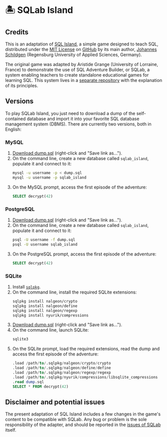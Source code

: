 # 🏝 SQLab Island

## Credits

This is an adaptation of [SQL Island](https://sql-island.informatik.uni-kl.de), a simple game designed to teach SQL, distributed under the [MIT License](https://opensource.org/licenses/MIT) on [GitHub](https://github.com/jschildgen/sql-island) by its main author, [Johannes Schildgen](https://www.johannesschildgen.de) (Regensburg University of Applied Sciences, Germany). 

The original game was adapted by Aristide Grange (University of Lorraine, France) to demonstrate the use of SQL Adventure Builder, or SQLab, a system enabling teachers to create standalone educational games for learning SQL. This system lives in a [separate repository](https://github.com/laowantong/sqlab) with the explanation of its principles.

## Versions

To play SQLab Island, you just need to download a dump of the self-contained database and import it into your favorite SQL database management system (DBMS). There are currently two versions, both in English:

### MySQL

1. [Download dump.sql](https://raw.githubusercontent.com/laowantong/sqlab_island/main/en/mysql/output/dump.sql) (right-click and "Save link as...").
2. On the command line, create a new database called `sqlab_island`, populate it and connect to it:
   ```bash
   mysql -u username -p < dump.sql
   mysql -u username -p sqlab_island
   ```
3. On the MySQL prompt, access the first episode of the adventure:
   ```sql
   SELECT decrypt(42)
   ```

### PostgreSQL

1. [Download dump.sql](https://raw.githubusercontent.com/laowantong/sqlab_island/main/en/postgresql/output/dump.sql) (right-click and "Save link as...").
2. On the command line, create a new database called `sqlab_island`, populate it and connect to it:
   ```bash
   psql -U username -f dump.sql
   psql -U username sqlab_island
   ```
3. On the PostgreSQL prompt, access the first episode of the adventure:
   ```sql
   SELECT decrypt(42)
   ```

### SQLite

1. Install [`sqlpkg`](https://github.com/nalgeon/sqlpkg-cli).
2. On the command line, install the required SQLite extensions:
   ```bash
   sqlpkg install nalgeon/crypto
   sqlpkg install nalgeon/define
   sqlpkg install nalgeon/regexp
   sqlpkg install nyurik/compressions
   ```
3. [Download dump.sql](https://raw.githubusercontent.com/laowantong/sqlab_island/main/en/sqlite/output/dump.sql) (right-click and "Save link as...").
4. On the command line, launch SQLite:
   ```bash
   sqlite3
   ```
5. On the SQLite prompt, load the required extensions, read the dump and access the first episode of the adventure:
   ```sql
   .load /path/to/.sqlpkg/nalgeon/crypto/crypto
   .load /path/to/.sqlpkg/nalgeon/define/define
   .load /path/to/.sqlpkg/nalgeon/regexp/regexp
   .load /path/to/.sqlpkg/nyurik/compressions/libsqlite_compressions
   .read dump.sql
   SELECT * FROM decrypt(42)
   ```

## Disclaimer and potential issues

The present adaptation of SQL Island includes a few changes in the game's content to be compatible with SQLab. Any bug or problem is the sole responsibility of the adapter, and should be reported in the [issues of SQLab](https://github.com/laowantong/sqlab/issues) itself.